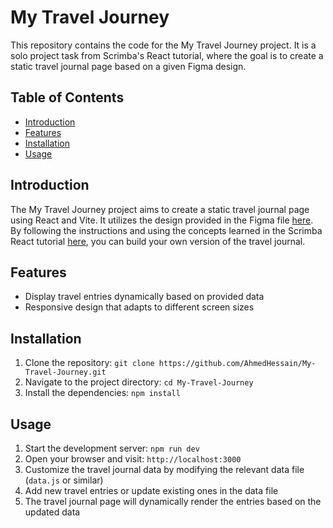 # My Travel Journey

This repository contains the code for the My Travel Journey project. It is a solo project task from Scrimba's React tutorial, where the goal is to create a static travel journal page based on a given Figma design.

## Table of Contents

- [Introduction](#introduction)
- [Features](#features)
- [Installation](#installation)
- [Usage](#usage)

## Introduction

The My Travel Journey project aims to create a static travel journal page using React and Vite. It utilizes the design provided in the Figma file [here](https://www.figma.com/file/e8kjjXfOieYxI3sDq3LoYp/Travel-Journal-(Copy)-(Community)?type=design&node-id=0-1&mode=design). By following the instructions and using the concepts learned in the Scrimba React tutorial [here](https://scrimba.com/learn/learnreact), you can build your own version of the travel journal.

## Features

- Display travel entries dynamically based on provided data
- Responsive design that adapts to different screen sizes

## Installation

1. Clone the repository: `git clone https://github.com/AhmedHessain/My-Travel-Journey.git`
2. Navigate to the project directory: `cd My-Travel-Journey`
3. Install the dependencies: `npm install`

## Usage

1. Start the development server: `npm run dev`
2. Open your browser and visit: `http://localhost:3000`
3. Customize the travel journal data by modifying the relevant data file (`data.js` or similar)
4. Add new travel entries or update existing ones in the data file
5. The travel journal page will dynamically render the entries based on the updated data